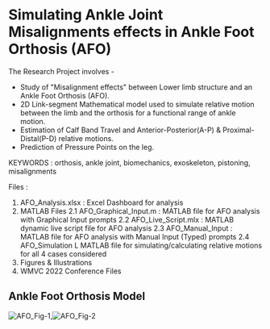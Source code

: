 # Simulating Ankle Joint Misalignments effects in Ankle Foot Orthosis (AFO)

The Research Project involves -
- Study of "Misalignment effects" between Lower limb structure and an Ankle Foot Orthosis (AFO).
- 2D Link-segment Mathematical model used to simulate relative motion between the limb and the orthosis for a functional range of ankle motion.
- Estimation of Calf Band Travel and Anterior-Posterior(A-P) & Proximal-Distal(P-D) relative motions.
- Prediction of Pressure Points on the leg.


KEYWORDS : orthosis, ankle joint, biomechanics, exoskeleton, pistoning, misalignments


Files :
  1. AFO_Analysis.xlsx : Excel Dashboard for analysis
  2. MATLAB Files
    2.1 AFO_Graphical_Input.m : MATLAB file for AFO analysis with Graphical Input prompts
    2.2 AFO_Live_Script.mlx : MATLAB dynamic live script file for AFO analysis
    2.3 AFO_Manual_Input : MATLAB file for AFO analysis with Manual Input (Typed) prompts
    2.4 AFO_Simulation L MATLAB file for simulating/calculating relative motions for all 4 cases considered
  3. Figures & Illustrations
  4. WMVC 2022 Conference Files


## Ankle Foot Orthosis Model

![AFO_Fig-1](https://user-images.githubusercontent.com/68963724/138945773-5bd56f58-fe18-44ed-bec2-d754b8672607.png),![AFO_Fig-2](https://user-images.githubusercontent.com/68963724/138945778-084144de-afb1-4e31-9920-869351d580f1.png)
